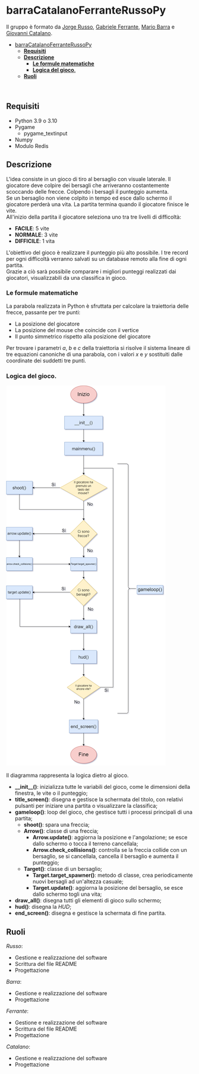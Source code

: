 # barraCatalanoFerranteRussoPy
Il gruppo è formato da [Jorge Russo](https://github.com/Jo-333), [Gabriele Ferrante](http://github.com/GabrieleFerrante/ferrantePy), [Mario Barra](https://github.com/MarioBarra114/Barra.Py) e [Giovanni Catalano](https://github.com/giovannicatalano).

- [barraCatalanoFerranteRussoPy](#barracatalanoferranterussopy)
  - [**Requisiti**](#requisiti)
  - [**Descrizione**](#descrizione)
    - [**Le formule matematiche**](#le-formule-matematiche)
    - [**Logica del gioco**.](#logica-del-gioco)
  - [**Ruoli**](#ruoli)

</br>

## **Requisiti**

* Python 3.9 o 3.10
* Pygame
  * pygame_textinput
* Numpy
* Modulo Redis


## **Descrizione**

L'idea consiste in un gioco di tiro al bersaglio con visuale laterale. Il giocatore deve colpire dei bersagli che arriveranno costantemente scoccando delle frecce. Colpendo i bersagli il punteggio aumenta.  
Se un bersaglio non viene colpito in tempo ed esce dallo schermo il giocatore perderà una vita. La partita termina quando il giocatore finisce le vite.  
All'inizio della partita il giocatore seleziona uno tra tre livelli di difficoltà:

* **FACILE**: 5 vite
* **NORMALE**: 3 vite
* **DIFFICILE**: 1 vita  

L'obiettivo del gioco è realizzare il punteggio più alto possibile. I tre record per ogni difficoltà verranno salvati su un database remoto alla fine di ogni partita.  
Grazie a ciò sarà possibile comparare i migliori punteggi realizzati dai giocatori, visualizzabili da una classifica in gioco.


### **Le formule matematiche**

La parabola realizzata in Python è sfruttata per calcolare la traiettoria delle frecce, passante per tre punti:  
* La posizione del giocatore
* La posizione del mouse che coincide con il vertice
* Il punto simmetrico rispetto alla posizione del giocatore

Per trovare i parametri *a*, *b* e *c* della traiettoria si risolve il sistema lineare di tre equazioni canoniche di una parabola, con i valori *x* e *y* sostituiti dalle coordinate dei suddetti tre punti.

### **Logica del gioco**.

![Diagramma della logica del gioco](https://github.com/GabrieleFerrante/barraCatalanoFerranteRussoPy/blob/main/diagramma-gioco.png?raw=true)

Il diagramma rappresenta la logica dietro al gioco.  

* **\_\_init\_\_()**: inizializza tutte le variabili del gioco, come le dimensioni della finestra, le vite o il punteggio;
* **title_screen()**: disegna e gestisce la schermata del titolo, con relativi pulsanti per iniziare una partita o visualizzare la classifica;
* **gameloop()**: loop del gioco, che gestisce tutti i processi principali di una partita;
  * **shoot()**: spara una freccia;
  * **Arrow()**: classe di una freccia;
    * **Arrow.update()**: aggiorna la posizione e l'angolazione; se esce dallo schermo o tocca il terreno cancellala;
    * **Arrow.check_collisions()**: controlla se la freccia collide con un bersaglio, se si cancellala, cancella il bersaglio e aumenta il punteggio;
  * **Target()**: classe di un bersaglio;
    * **Target.target_spawner()**: metodo di classe, crea periodicamente nuovi bersagli ad un'altezza casuale;
    * **Target.update()**: aggiorna la posizione del bersaglio, se esce dallo schermo togli una vita;
* **draw_all()**: disegna tutti gli elementi di gioco sullo schermo;
* **hud()**: disegna la *HUD*;
* **end_screen()**: disegna e gestisce la schermata di fine partita.


## **Ruoli**

*Russo*:
* Gestione e realizzazione del software
* Scrittura del file README
* Progettazione

*Barra*: 
* Gestione e realizzazione del software
* Progettazione

*Ferrante*: 
* Gestione e realizzazione del software
* Scrittura del file README
* Progettazione

*Catalano*: 
* Gestione e realizzazione del software
* Progettazione

